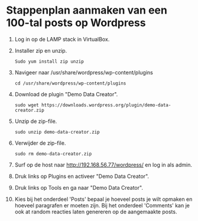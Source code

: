 # Stappenplan aanmaken van een 100-tal posts op Wordpress #

1) Log in op de LAMP stack in VirtualBox.<br>

2) Installer zip en unzip.<br>

	`Sudo yum install zip unzip`
3) Navigeer naar /usr/share/wordpress/wp-content/plugins<br>

    `cd /usr/share/wordpress/wp-content/plugins` 
4) Download de plugin "Demo Data Creator". <br>

	`sudo wget https://downloads.wordpress.org/plugin/demo-data-creator.zip` 

5) Unzip de zip-file. <br>

    `sudo unzip demo-data-creator.zip` 
6) Verwijder de zip-file. <br>

	`sudo rm demo-data-creator.zip`

7) Surf op de host naar http://192.168.56.77/wordpress/ en log in als admin. <br>

8) Druk links op Plugins en activeer "Demo Data Creator". <br>

9) Druk links op Tools en ga naar "Demo Data Creator". <br>

10) Kies bij het onderdeel 'Posts' bepaal je hoeveel posts je wilt opmaken en hoeveel paragrafen er moeten zijn. Bij het onderdeel 'Comments' kan je ook at random reacties laten genereren op de aangemaakte posts.

